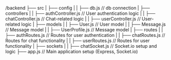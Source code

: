 /backend
  ├── src
  |   ├── config
  |   |   ├── db.js     // db connection
  |   ├── controllers
  |   |   ├── authController.js     // User authentication logic
  |   |   ├── chatController.js     // Chat-related logic
  |   |   ├── userController.js     // User-related logic
  |   ├── models
  |   |   ├── User.js               // User model
  |   |   ├── Message.js            // Message model
  |   |   ├── UserProfile.js            // Message model
  |   ├── routes
  |   |   ├── authRoutes.js         // Routes for user authentication
  |   |   ├── chatRoutes.js         // Routes for chat functionality
  |   |   ├── userRoutes.js         // Routes for user functionality
  |   ├── sockets
  |   |   ├── chatSocket.js         // Socket.io setup and logic
  ├── app.js                        // Main application setup (Express, Socket.io)

